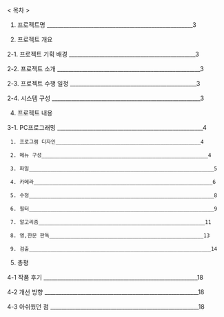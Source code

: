 < 목차 >

1. 프로젝트명 _____________________________________________________3

2. 프로젝트 개요
   
2-1. 프로젝트 기획 배경 ______________________________________________3

2-2. 프로젝트 소개 ____________________________________________________3

2-3. 프로젝트 수행 일정 ______________________________________________3

2-4. 시스템 구성 ______________________________________________________3

4. 프로젝트 내용

3-1. PC프로그래밍 _____________________________________________________4

     1. 프로그램 디자인_______________________________________________4
     
     2. 메뉴 구성______________________________________________________4
     
     3. 파일____________________________________________________________5
     
     4. 카메라__________________________________________________________6
     
     5. 수정____________________________________________________________8
     
     6. 필터____________________________________________________________9
     
     7. 알고리즘______________________________________________________11
     
     8. 영,한문 판독__________________________________________________13
     
     9. 검출___________________________________________________________14


5. 총평

4-1 작품 후기 ________________________________________________________18

4-2 개선 방향 ________________________________________________________18

4-3 아쉬웠던 점 ______________________________________________________18

